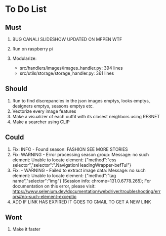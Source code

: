 # To Do List

## Must

1. BUG CANALI SLIDESHOW UPDATED ON MFPEN WTF
2. Run on raspberry pi
3. Modularize:

    - src/handlers/images/images_handler.py: 394 lines
    - src/utils/storage/storage_handler.py: 361 lines

## Should

1. Run to find discrepancies in the json images emptys, looks emptys, designers emptys, seasons emptys etc.
2. Vectorize every image features
3. Make a visualizer of each outfit with its closest neighbors using RESNET
4. Make a searcher using CLIP

## Could

1. Fix: INFO - Found season: FASHION SEE MORE STORIES
2. Fix: WARNING - Error processing season group: Message: no such element: Unable to locate element: {"method":"css selector","selector":".NavigationHeadingWrapper-befTuI"}
3. Fix: - WARNING - Failed to extract image data: Message: no such element: Unable to locate element: {"method":"tag name","selector":"img"}
  (Session info: chrome=131.0.6778.265); For documentation on this error, please visit: <https://www.selenium.dev/documentation/webdriver/troubleshooting/errors#no-such-element-exceptio>
4. ADD IF LINK HAS EXPIRED IT GOES TO GMAIL TO GET A NEW LINK

## Wont

1. Make it faster
